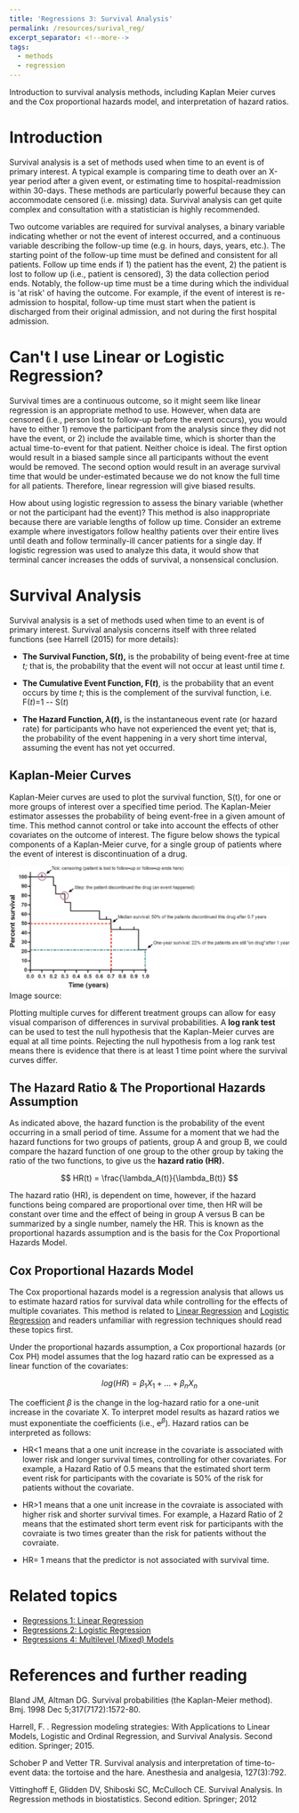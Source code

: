 ```yaml
---
title: 'Regressions 3: Survival Analysis'
permalink: /resources/surival_reg/
excerpt_separator: <!--more-->
tags:
  - methods
  - regression
---
```


Introduction to survival analysis methods, including Kaplan Meier curves and the Cox proportional hazards model, and interpretation of hazard ratios.

<!--more-->

# Introduction

Survival analysis is a set of methods used when time to an event is of primary interest. A typical example is comparing time to death over an X-year period after a given event, or estimating time to hospital-readmission within 30-days. These methods are particularly powerful because they can accommodate censored (i.e. missing) data. Survival analysis can get quite complex and consultation with a statistician is highly recommended.

Two outcome variables are required for survival analyses, a binary variable indicating whether or not the event of interest occurred, and a continuous variable describing the follow-up time (e.g. in hours, days, years, etc.). The starting point of the follow-up time must be defined and consistent for all patients. Follow up time ends if 1) the patient has the event, 2) the patient is lost to follow up (i.e., patient is censored), 3) the data collection period ends. Notably, the follow-up time must be a time during which the individual is 'at risk' of having the outcome. For example, if the event of interest is re-admission to hospital, follow-up time must start when the patient is discharged from their original admission, and not during the first hospital admission.

# Can't I use Linear or Logistic Regression? 

Survival times are a continuous outcome, so it might seem like linear regression is an appropriate method to use. However, when data are censored (i.e., person lost to follow-up before the event occurs), you would have to either 1) remove the participant from the analysis since they did not have the event, or 2) include the available time, which is shorter than the actual time-to-event for that patient. Neither choice is ideal. The first option would result in a biased sample since all participants without the event would be removed. The second option would result in an average survival time that would be under-estimated because we do not know the full time for all patients. Therefore, linear regression will give biased results.

How about using logistic regression to assess the binary variable (whether or not the participant had the event)? This method is also inappropriate because there are variable lengths of follow up time. Consider an extreme example where investigators follow healthy patients over their entire lives until death and follow terminally-ill cancer patients for a single day. If logistic regression was used to analyze this data, it would show that terminal cancer increases the odds of survival, a nonsensical conclusion.

# Survival Analysis

Survival analysis is a set of methods used when time to an event is of primary interest. Survival analysis concerns itself with three related functions (see Harrell (2015) for more details):

-   **The Survival Function, S(*t*),** is the probability of being event-free at time *t;* that is, the probability that the event will not occur at least until time *t*.

-   **The Cumulative Event Function, F(*t*)**, is the probability that an event occurs by time *t*; this is the complement of the survival function, i.e. F(*t*)=1 -- S(*t*)

-   **The Hazard Function, $\lambda$(*t*),** is the instantaneous event rate (or hazard rate) for participants who have not experienced the event yet; that is, the probability of the event happening in a very short time interval, assuming the event has not yet occurred.

## Kaplan-Meier Curves

Kaplan-Meier curves are used to plot the survival function, S(t), for one or more groups of interest over a specified time period. The Kaplan-Meier estimator assesses the probability of being event-free in a given amount of time. This method cannot control or take into account the effects of other covariates on the outcome of interest. The figure below shows the typical components of a Kaplan-Meier curve, for a single group of patients where the event of interest is discontinuation of a drug.

<img src='/images/posts/regressions/cox/kaplan_meier.jpg'> 
Image source: <https://doi.org/10.1038/jid.2015.171>

Plotting multiple curves for different treatment groups can allow for easy visual comparison of differences in survival probabilities. A **log rank test** can be used to test the null hypothesis that the Kaplan-Meier curves are equal at all time points. Rejecting the null hypothesis from a log rank test means there is evidence that there is at least 1 time point where the survival curves differ.

## The Hazard Ratio & The Proportional Hazards Assumption 

As indicated above, the hazard function is the probability of the event occurring in a small period of time. Assume for a moment that we had the hazard functions for two groups of patients, group A and group B, we could compare the hazard function of one group to the other group by taking the ratio of the two functions, to give us the **hazard ratio (HR).**

$$
HR(t) = \frac{\lambda_A(t)}{\lambda_B(t)}
$$

The hazard ratio (HR), is dependent on time, however, if the hazard functions being compared are proportional over time, then HR will be constant over time and the effect of being in group A versus B can be summarized by a single number, namely the HR. This is known as the proportional hazards assumption and is the basis for the Cox Proportional Hazards Model.

## Cox Proportional Hazards Model 

The Cox proportional hazards model is a regression analysis that allows us to estimate hazard ratios for survival data while controlling for the effects of multiple covariates. This method is related to [Linear Regression](/resources/linear_reg/) and [Logistic Regression](/resources/logistic_reg/) and readers unfamiliar with regression techniques should read these topics first.

Under the proportional hazards assumption, a Cox proportional hazards (or Cox PH) model assumes that the log hazard ratio can be expressed as a linear function of the covariates:

$$
log(HR) = \beta_1X_1 + ... + \beta_nX_n
$$

The coefficient $\beta$ is the change in the log-hazard ratio for a one-unit increase in the covariate X. To interpret model results as hazard ratios we must exponentiate the coefficients (i.e., e<sup>$\beta$</sup>). Hazard ratios can be interpreted as follows:

-   HR\<1 means that a one unit increase in the covariate is associated with lower risk and longer survival times, controlling for other covariates. For example, a Hazard Ratio of 0.5 means that the estimated short term event risk for participants with the covariate is 50% of the risk for patients without the covariate.

-   HR\>1 means that a one unit increase in the covraiate is associated with higher risk and shorter survival times. For example, a Hazard Ratio of 2 means that the estimated short term event risk for participants with the covraiate is two times greater than the risk for patients without the covraiate.

-   HR= 1 means that the predictor is not associated with survival time.

# Related topics

-   [Regressions 1: Linear Regression](/resources/linear_reg/)
-   [Regressions 2: Logistic Regression](/resources/logistic_reg/)
-   [Regressions 4: Multilevel (Mixed) Models](/resources/multilevel_models/)

# References and further reading

Bland JM, Altman DG. Survival probabilities (the Kaplan-Meier method). Bmj. 1998 Dec 5;317(7172):1572-80.

Harrell, F. . Regression modeling strategies: With Applications to Linear Models, Logistic and Ordinal Regression, and Survival Analysis. Second edition. Springer; 2015.

Schober P and Vetter TR. Survival analysis and interpretation of time-to-event data: the tortoise and the hare. Anesthesia and analgesia, 127(3):792.

Vittinghoff E, Glidden DV, Shiboski SC, McCulloch CE. Survival Analysis. In Regression methods in biostatistics. Second edition. Springer; 2012
